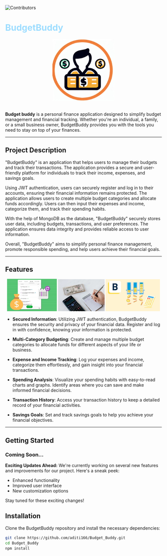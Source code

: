
![Contributors](https://img.shields.io/static/v1?label=Contributors&message=5&color=brightgreen)



<h1 style="color: #9EDDFF;">BudgetBuddy</h1>
<div style="text-align:center;">
<img src="./images/image.png" alt="Budget Buddy" width="200">
</div>
<br>

<b>Budget buddy</b> is a personal finance application designed to simplify budget management and financial tracking. Whether you're an individual, a family, or a small business owner, BudgetBuddy provides you with the tools you need to stay on top of your finances.

<hr><h2>Project Description</h2>

"BudgetBuddy" is an application that helps users to manage their budgets and track their transactions. The application provides a secure and user-friendly platform for individuals to track their income, expenses, and savings goals.

Using JWT authentication, users can securely register and log in to their accounts, ensuring their financial information remains protected. The application allows users to create multiple budget categories and allocate funds accordingly. Users can then input their expenses and income, categorize them, and track their spending habits.

With the help of MongoDB as the database, "BudgetBuddy" securely stores user data, including budgets, transactions, and user preferences. The application ensures data integrity and provides reliable access to user information.

Overall, "BudgetBuddy" aims to simplify personal finance management, promote responsible spending, and help users achieve their financial goals.

<hr><h2>Features</h2>
<div align="center">
<img src="./images/image-1.png" alt="Budget Buddy" width="160">
<img src="./images/image-2.png" alt="Budget Buddy" width="150">
<img src="./images/image-3.png" alt="Budget Buddy" width="175">

</div>

- <strong>Secured Information</strong>: Utilizing JWT authentication, BudgetBuddy ensures the security and privacy of your financial data. Register and log in with confidence, knowing your information is protected.

- <strong>Multi-Category Budgeting</strong>: Create and manage multiple budget categories to allocate funds for different aspects of your life or business.

- <strong>Expense and Income Tracking</strong>: Log your expenses and income, categorize them effortlessly, and gain insight into your financial transactions.

- <strong>Spending Analysis</strong>: Visualize your spending habits with easy-to-read charts and graphs. Identify areas where you can save and make informed financial decisions.

- <strong>Transaction History</strong>: Access your transaction history to keep a detailed record of your financial activities.

- <strong>Savings Goals</strong>: Set and track savings goals to help you achieve your financial objectives.

<hr><h2>Getting Started</h2>
<h3>Coming Soon...</h3>
<p><strong>Exciting Updates Ahead:</strong> We're currently working on several new features and improvements for our project. Here's a sneak peek:</p>
<ul>
  <li>Enhanced functionality</li>
  <li>Improved user interface</li>
  <li>New customization options</li>
</ul>
<p>Stay tuned for these exciting changes!</p>

<h2>Installation</h2>

Clone the BudgetBuddy repository and install the necessary dependencies:

```bash
git clone https://github.com/aditi166/Budget_Buddy.git
cd Budget_Buddy
npm install


